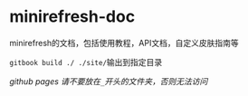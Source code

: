 # minirefresh-doc

minirefresh的文档，包括使用教程，API文档，自定义皮肤指南等

`gitbook build ./ ./site/`输出到指定目录

_github pages 请不要放在`_`开头的文件夹，否则无法访问_
